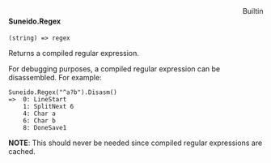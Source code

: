 <div style="float:right"><span class="builtin">Builtin</span></div>

#### Suneido.Regex

``` suneido
(string) => regex
```

Returns a compiled regular expression.

For debugging purposes, a compiled regular expression can be disassembled. For example:

``` suneido
Suneido.Regex("^a?b").Disasm()
=>	0: LineStart
	1: SplitNext 6
	4: Char a
	6: Char b
	8: DoneSave1
```

**NOTE**: This should never be needed since compiled regular expressions are cached.